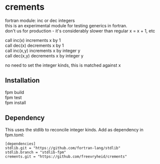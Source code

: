 # crements
fortran module: inc or dec integers\
this is an experimental module for testing generics in fortran.\
don't us for production - it's considerably slower than regular x = x + 1, etc

call inc(x) increments x by 1\
call dec(x) decrements x by 1\
call inc(x,y) increments x by integer y\
call dec(x,y) decrements x by integer y

no need to set the integer kinds, this is matched against x

## Installation
fpm build\
fpm test\
fpm install

## Dependency
This uses the stdlib to reconcile integer kinds. Add as dependency in fpm.toml:

```
[dependencies]
stdlib.git = "https://github.com/fortran-lang/stdlib"
stdlib.branch = "stdlib-fpm"
crements.git = "https://github.com/freevryheid/crements"
```



